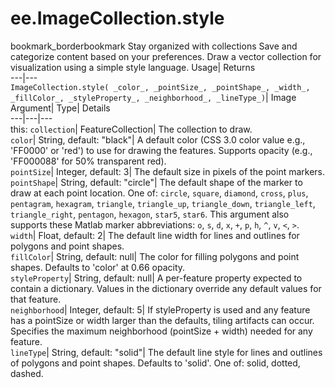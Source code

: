  
#  ee.ImageCollection.style 
bookmark_borderbookmark Stay organized with collections  Save and categorize content based on your preferences. 
Draw a vector collection for visualization using a simple style language. 
Usage| Returns  
---|---  
`ImageCollection.style( _color_, _pointSize_, _pointShape_, _width_, _fillColor_, _styleProperty_, _neighborhood_, _lineType_)`| Image  
Argument| Type| Details  
---|---|---  
this: `collection`| FeatureCollection| The collection to draw.  
`color`| String, default: "black"| A default color (CSS 3.0 color value e.g., 'FF0000' or 'red') to use for drawing the features. Supports opacity (e.g., 'FF000088' for 50% transparent red).  
`pointSize`| Integer, default: 3| The default size in pixels of the point markers.  
`pointShape`| String, default: "circle"| The default shape of the marker to draw at each point location. One of: `circle`, `square`, `diamond`, `cross`, `plus`, `pentagram`, `hexagram`, `triangle`, `triangle_up`, `triangle_down`, `triangle_left`, `triangle_right`, `pentagon`, `hexagon`, `star5`, `star6`. This argument also supports these Matlab marker abbreviations: `o`, `s`, `d`, `x`, `+`, `p`, `h`, `^`, `v`, `<`, `>`.  
`width`| Float, default: 2| The default line width for lines and outlines for polygons and point shapes.  
`fillColor`| String, default: null| The color for filling polygons and point shapes. Defaults to 'color' at 0.66 opacity.  
`styleProperty`| String, default: null| A per-feature property expected to contain a dictionary. Values in the dictionary override any default values for that feature.  
`neighborhood`| Integer, default: 5| If styleProperty is used and any feature has a pointSize or width larger than the defaults, tiling artifacts can occur. Specifies the maximum neighborhood (pointSize + width) needed for any feature.  
`lineType`| String, default: "solid"| The default line style for lines and outlines of polygons and point shapes. Defaults to 'solid'. One of: solid, dotted, dashed.  
